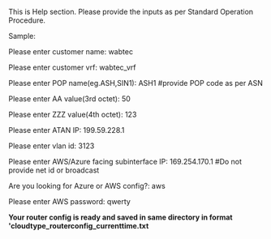 This is Help section.
Please provide the inputs as per Standard Operation Procedure.

Sample:

Please enter customer name: wabtec

Please enter customer vrf: wabtec_vrf

Please enter POP name(eg.ASH,SIN1): ASH1			#provide POP code as per ASN

Please enter AA value(3rd octet): 50

Please enter ZZZ value(4th octet): 123

Please enter ATAN IP: 199.59.228.1

Please enter vlan id: 3123

Please enter AWS/Azure facing subinterface IP: 169.254.170.1	#Do not provide net id or broadcast

Are you looking for Azure or AWS config?: aws

Please enter AWS password: qwerty

****Your router config is ready and saved in same directory in format 'cloudtype_routerconfig_currenttime.txt****
